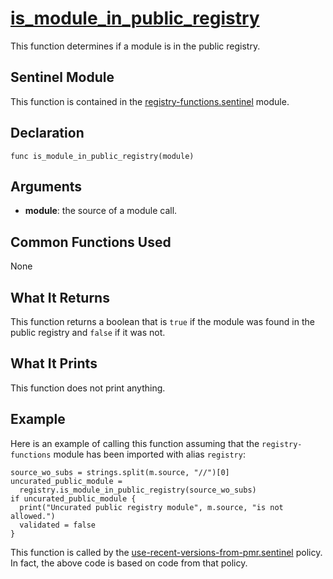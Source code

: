 # [is_module_in_public_registry](../registry-functions.sentinel#L122)
This function determines if a module is in the public registry.

## Sentinel Module
This function is contained in the [registry-functions.sentinel](../registry-functions.sentinel) module.

## Declaration
`func is_module_in_public_registry(module)`

## Arguments
* **module**: the source of a module call.

## Common Functions Used
None

## What It Returns
This function returns a boolean that is `true` if the module was found in the public registry and `false` if it was not.

## What It Prints
This function does not print anything.

## Example
Here is an example of calling this function assuming that the `registry-functions` module has been imported with alias `registry`:
```
source_wo_subs = strings.split(m.source, "//")[0]
uncurated_public_module =
  registry.is_module_in_public_registry(source_wo_subs)
if uncurated_public_module {
  print("Uncurated public registry module", m.source, "is not allowed.")
  validated = false
}
```

This function is called by the [use-recent-versions-from-pmr.sentinel](../../use-recent-versions-from-pmr.sentinel) policy. In fact, the above code is based on code from that policy.
